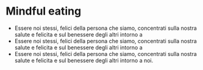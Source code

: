 # Mindful eating
- Essere noi stessi, felici della persona che siamo, concentrati sulla nostra salute e felicita e sul benessere degli altri intorno a
- Essere noi stessi, felici della persona che siamo, concentrati sulla nostra salute e felicita e sul benessere degli altri intorno a
- Essere noi stessi, felici della persona che siamo, concentrati sulla nostra salute e felicita e sul benessere degli altri intorno a noi.
